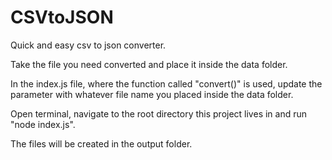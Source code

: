 # CSVtoJSON

Quick and easy csv to json converter.

Take the file you need converted and place it inside the data folder.

In the index.js file, where the function called "convert()" is used, update the parameter with whatever file name you placed inside the data folder.

Open terminal, navigate to the root directory this project lives in and run "node index.js".

The files will be created in the output folder.

